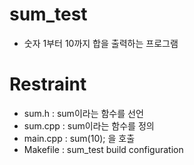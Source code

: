 # sum_test
* 숫자 1부터 10까지 합을 출력하는 프로그램

# Restraint
* sum.h : sum이라는 함수를 선언
* sum.cpp : sum이라는 함수를 정의
* main.cpp : sum(10); 을 호출
* Makefile : sum_test build configuration
